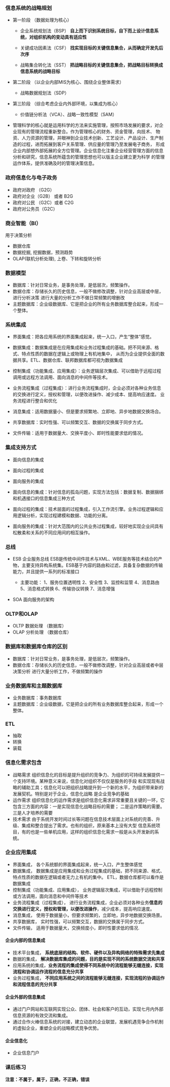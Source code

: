  ### 信息系统的战略规划

* 第一阶段 （数据处理为核心）
  * 企业系统规划法（BSP）
    **自上而下识别系统目标，自下而上设计信息系统，对组织机构的变动具有适应性**
    
  * 关键成功因素法（CSF）
    **找实现目标的关键信息集合，从而确定开发先后次序**
    
  * 战略集合转化法（SST）
    **把战略目标的关键信息集合，把战略目标转换成信息系统的战略目标**
   
* 第二阶段 （以企业内部MIS为核心、围绕企业整体需求）
  * 战略数据规划法（SDP）

* 第三阶段  （综合考虑企业内外部环境，以集成为核心）
  * 价值链分析法（VCA）、战略一致性模型（SAM）

* 管理科学的核心就是运用科学的方法来实施管理，按照市场发展的要求，对企业现有的管理流程重新整合。作为管理核心的财务、资金管理，向技术、
物资、人力资源的管理，并眼神到企业技术创新、工艺设计、产品设计、生产制造的过程，进而拓展到客户关系管理、供应量的管理乃至发展电子商务，
形成企业内部想外部拓展的全方位管理。企业信息化注重企业经营管理方面的信息分析和研究，信息系统所蕴含的管理思想也可以版主企业建立更为科学
的管理运作体系，提供准确及时的管理决策信息。
 
### 政府信息化与电子政务

* 政府对政府 （G2G）
* 政府对企业（G2B） 或者 B2G
* 政府对公民 （G2C）或者 C2G
* 政府对公务员（G2C）

### 商业智能（BI）
用于决策分析
* 数据仓库
* 数据挖掘, 挖掘数据，预测趋势
* OLAP(联机分析处理), 上卷、下转和旋转分析
 
### 数据模型
* 数据库：针对日常业务，是事务处理，是低层次，频繁操作。
* 数据仓库：存储长久的历史信息，一般不做修改调整，针对企业高层或中层，进行分析决策
 进行大量的分析工作不做日常频繁的增删改
* 主题数据库：企业级数据库、它是把企业的所有业务数据库整合起来，形成一个整体。

### 系统集成 

* 界面集成：把各应用系统的界面集成起来，统一入口，产生“整体”感觉。
* 数据集成：数据集成是在应用集成和业务过程集成的基础。把不同来源、格式、特点性质的数据在逻辑上或物理上有机地集中，
从而为企业提供全面的数据共享。ETL、数据仓库、联邦数据库都可视为数据集成
* 控制集成（功能集成、应用集成）：业务逻辑层次集成、可以借助于远程过程调用或远程方法调用、面向消息的中间件等技术。
* 业务流程集成（过程集成）：进行业务流程集成时，企业必须对各种业务信息的交换进行定义，授权和管理，以便改进操作、减少成本、提高响应速度。
业务流程进行整合和优化

* 消息集成：适用数据量小、但是要求频繁地、立即地、异步地数据交换场合。
* 共享数据库：实时性强、可以频繁交互、数据的交换属于同步方式。
* 文件传输：适用于数据量大、交换平度小、即时性能要求低的情况。

### 集成支持方式
* 面向信息的集成
* 面向过程的集成
* 面向服务的集成

* 面向信息的集成：针对信息的孤岛问题，实现方法包括：数据复制、数据捆绑和机遇接口的信息集成三种方式
* 面向过程的集成：技术层面的过程集成，引入工作流引擎。业务过程逻辑和应用逻辑分析，实现过程建模和数据、功能的分离。
* 面向服务的集成：针对大范围内的公共业务过程集成，较好地实现企业间具有松散柔和关系的不同应用间的相互操作。

### 总线
* ESB 企业服务总线
  ESB是传统中间件技术与XML、WBE服务等技术结合的产物，主要支持异构系统集。ESB基于内容的路由和过滤，具备复杂数据的传输
能力，并且提供一系列的标准接口
  * 主要功能：
    1、服务位置透明性
    2、安全性
    3、监控和监管
    4、消息路由
    5、消息格式转换
    6、传输协议转换
    7、消息增强
    
* SOA 面向服务的架构

### OLTP和OLAP
* OLTP 数据处理 （数据库）
* OLAP 分析处理 （数据仓库）

### 数据库和数据库仓库的区别
* 数据库：针对日常业务，是事务处理，是低层次，频繁操作。
* 数据仓库：存储长久的历史信息，一般不做修改调整，针对企业高层或者中层决策分析
进行大量分析工作，不做频繁的操作

### 业务数据库和主题数据库
* 业务数据库：事务数据库
* 主题数据库：企业级数据，它是把企业的所有业务数据库整合起来，形成一个整体。

### ETL
* 抽取
* 转换
* 装载

### 信息化需求包含
* 战略需求
组织信息化的目标是提升组织的竞争力、为组织的可持续发展提供一个支持环境。某种意义来说，信息化对组织不仅仅是服务的手段
和实现现有战略的辅助工具；信息化可以把组织战略提升到一个新的水平，为组织带来新的发展契机。特别是对于企业，信息化战略
是企业竞争的基础
* 运作需求
组织信息化的运作需求是组织信息化需求非常重要且关键的一环，它包含三方面的内容：一是实现信息化战略目标的需要；
二是运作策略的需要。三是人才培养的需要
* 技术需求
由于系统开发时间过长等问题在信息技术层面上对系统的完善、升级、集成和整合提出了需求。也有的组织，原来基本上没有大型
信息系统项目，有的也是一些单机应用，这样的组织信息化需求一般是从头开发新的系统。


### 企业应用集成
* 界面集成， 各个系统额的界面集成起来，统一入口，产生整体感觉
* 数据集成， 数据集成是应用集成和业务过程集成的基础，把不同来源、格式、特点性质的数据在逻辑或者无力上有机的集中。
ETL，数据仓库都可以看作是数据集成
* 控制集成（功能集成、应用集成）， 业务逻辑层次集成，可以借助于远程控制或方法调用，面向消息和中间件等技术
* 业务流程集成（过程集成）， 进行业务流程集成，企业必须对各种业务**信息的交换进行定义，授权和管理，以便改进操作**，减少成本，提高响应速度。
* 消息集成， 使用于数据量小，但要求频繁的，立即地，异步地数据交换场景。
* 共享数据库， 实时性强，可以频繁交互，数据的交换属于同步方式。
* 文件传输， 适用于数据量大，交换频度小，即时性要求低的情况.

#### 企业内部的信息集成
* 技术平台集成， **系统底层的结构、软件、硬件以及异构网络的特殊需求先集成**
* 数据的集成， **解决数据库集成的问题，目的是实现不同的系统数据交流和共享**
* 应用系统的集成，**业务流程的集成使得不同系统中的流程能够无缝连接，实现流程和协调运作流程的信息充分共享**
* 业务过程集成， **不同应用系统之间的流程能够无缝连接，实现流程的协调运作和流程信息的充分共享**

#### 企业外部的信息集成
* 通过门户网站和互联网实现公众、团体、社会和客户的互动，实现七月内外部信息资源的有效交流和集成。
* 通过合作火棒信息系统的对接，建立动态的企业联盟，发展机遇竞争合作机制的虚拟企业，重塑企业的战略模式竞争优势。

#### 企业信息化

* 企业信息门户
  

### 课后练习

**注意：不属于，属于，正确，不正确，错误**